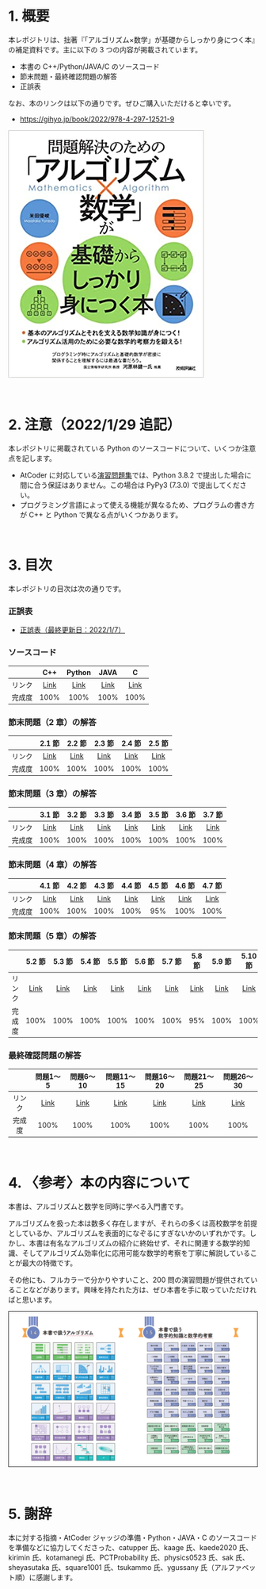 # 1. 概要
本レポジトリは、拙著『「アルゴリズム×数学」が基礎からしっかり身につく本』の補足資料です。主に以下の 3 つの内容が掲載されています。

* 本書の C++/Python/JAVA/C のソースコード
* 節末問題・最終確認問題の解答
* 正誤表

なお、本のリンクは以下の通りです。ぜひご購入いただけると幸いです。

* https://gihyo.jp/book/2022/978-4-297-12521-9

![ ](/fig/toppage-001.png)

<br />

# 2. 注意（2022/1/29 追記）
本レポジトリに掲載されている Python のソースコードについて、いくつか注意点を記します。

* AtCoder に対応している[演習問題集](https://atcoder.jp/contests/math-and-algorithm)では、Python 3.8.2 で提出した場合に間に合う保証はありません。この場合は PyPy3 (7.3.0) で提出してください。
* プログラミング言語によって使える機能が異なるため、プログラムの書き方が C++ と Python で異なる点がいくつかあります。

<br />

# 3. 目次
本レポジトリの目次は次の通りです。

### 正誤表
* [正誤表（最終更新日：2022/1/7）](https://github.com/E869120/math-algorithm-book/blob/main/errata.md)

### ソースコード
| | C++ | Python | JAVA | C |
|:---:|:---:|:---:|:---:|:---:|
| リンク | [Link](https://github.com/E869120/math-algorithm-book/tree/main/codes/cpp) | [Link](https://github.com/E869120/math-algorithm-book/tree/main/codes/python) | [Link](https://github.com/E869120/math-algorithm-book/tree/main/codes/java) | [Link](https://github.com/E869120/math-algorithm-book/tree/main/codes/c) |
| 完成度 | 100% | 100% | 100% | 100% |

### 節末問題（2 章）の解答
| | 2.1 節 | 2.2 節 | 2.3 節 | 2.4 節 | 2.5 節 |
|:---:|:---:|:---:|:---:|:---:|:---:|
| リンク | [Link](https://github.com/E869120/math-algorithm-book/tree/main/editorial/chap2-1) | [Link](https://github.com/E869120/math-algorithm-book/tree/main/editorial/chap2-2) | [Link](https://github.com/E869120/math-algorithm-book/tree/main/editorial/chap2-3) | [Link](https://github.com/E869120/math-algorithm-book/tree/main/editorial/chap2-4) | [Link](https://github.com/E869120/math-algorithm-book/tree/main/editorial/chap2-5) |
| 完成度 | 100% | 100% | 100% | 100% | 100% |

### 節末問題（3 章）の解答
| | 3.1 節 | 3.2 節 | 3.3 節 | 3.4 節 | 3.5 節 | 3.6 節 | 3.7 節 |
|:---:|:---:|:---:|:---:|:---:|:---:|:---:|:---:|
| リンク | [Link](https://github.com/E869120/math-algorithm-book/tree/main/editorial/chap3-1) | [Link](https://github.com/E869120/math-algorithm-book/tree/main/editorial/chap3-2) | [Link](https://github.com/E869120/math-algorithm-book/tree/main/editorial/chap3-3) | [Link](https://github.com/E869120/math-algorithm-book/tree/main/editorial/chap3-4) | [Link](https://github.com/E869120/math-algorithm-book/tree/main/editorial/chap3-5) | [Link](https://github.com/E869120/math-algorithm-book/tree/main/editorial/chap3-6) | [Link](https://github.com/E869120/math-algorithm-book/tree/main/editorial/chap3-7) |
| 完成度 | 100% | 100% | 100% | 100% | 100% | 100% | 100% |

### 節末問題（4 章）の解答
| | 4.1 節 | 4.2 節 | 4.3 節 | 4.4 節 | 4.5 節 | 4.6 節 | 4.7 節 |
|:---:|:---:|:---:|:---:|:---:|:---:|:---:|:---:|
| リンク | [Link](https://github.com/E869120/math-algorithm-book/tree/main/editorial/chap4-1) | [Link](https://github.com/E869120/math-algorithm-book/tree/main/editorial/chap4-2) | [Link](https://github.com/E869120/math-algorithm-book/tree/main/editorial/chap4-3) | [Link](https://github.com/E869120/math-algorithm-book/tree/main/editorial/chap4-4) | [Link](https://github.com/E869120/math-algorithm-book/tree/main/editorial/chap4-5) | [Link](https://github.com/E869120/math-algorithm-book/tree/main/editorial/chap4-6) | [Link](https://github.com/E869120/math-algorithm-book/tree/main/editorial/chap4-7) |
| 完成度 | 100% | 100% | 100% | 100% | 95% | 100% | 100% |

### 節末問題（5 章）の解答
| | 5.2 節 | 5.3 節 | 5.4 節 | 5.5 節 | 5.6 節 | 5.7 節 | 5.8 節 | 5.9 節 | 5.10 節 |
|:---:|:---:|:---:|:---:|:---:|:---:|:---:|:---:|:---:|:---:|
| リンク | [Link](https://github.com/E869120/math-algorithm-book/tree/main/editorial/chap5-2) | [Link](https://github.com/E869120/math-algorithm-book/tree/main/editorial/chap5-3) | [Link](https://github.com/E869120/math-algorithm-book/tree/main/editorial/chap5-4) | [Link](https://github.com/E869120/math-algorithm-book/tree/main/editorial/chap5-5) | [Link](https://github.com/E869120/math-algorithm-book/tree/main/editorial/chap5-6) | [Link](https://github.com/E869120/math-algorithm-book/tree/main/editorial/chap5-7) | [Link](https://github.com/E869120/math-algorithm-book/tree/main/editorial/chap5-8) | [Link](https://github.com/E869120/math-algorithm-book/tree/main/editorial/chap5-9) | [Link](https://github.com/E869120/math-algorithm-book/tree/main/editorial/chap5-10) |
| 完成度 | 100% | 100% | 100% | 100% | 100% | 100% | 95% | 100% | 100% |

### 最終確認問題の解答
| | 問題1～5 | 問題6～10 | 問題11～15 | 問題16～20 | 問題21～25 | 問題26～30 |
|:---:|:---:|:---:|:---:|:---:|:---:|:---:|
| リンク | [Link](https://github.com/E869120/math-algorithm-book/tree/main/editorial/chap6-01_05) | [Link](https://github.com/E869120/math-algorithm-book/tree/main/editorial/chap6-06_10) | [Link](https://github.com/E869120/math-algorithm-book/tree/main/editorial/chap6-11_15) | [Link](https://github.com/E869120/math-algorithm-book/tree/main/editorial/chap6-16_20) | [Link](https://github.com/E869120/math-algorithm-book/tree/main/editorial/chap6-21_25) | [Link](https://github.com/E869120/math-algorithm-book/tree/main/editorial/chap6-26_30) |
| 完成度 | 100% | 100% | 100% | 100% | 100% | 100% |

<br />

# 4. 〈参考〉本の内容について
本書は、アルゴリズムと数学を同時に学べる入門書です。

アルゴリズムを扱った本は数多く存在しますが、それらの多くは高校数学を前提としているか、アルゴリズムを表面的になぞるにすぎないかのいずれかです。しかし、本書は有名なアルゴリズムの紹介に終始せず、それに関連する数学的知識、そしてアルゴリズム効率化に応用可能な数学的考察を丁寧に解説していることが最大の特徴です。

その他にも、フルカラーで分かりやすいこと、200 問の演習問題が提供されていることなどがあります。興味を持たれた方は、ぜひ本書を手に取っていただければと思います。

![ ](/fig/toppage-003.jpg)

<br />

# 5. 謝辞
本に対する指摘・AtCoder ジャッジの準備・Python・JAVA・C のソースコードを準備などに協力してくださった、catupper 氏、kaage 氏、kaede2020 氏、kirimin 氏、kotamanegi 氏、PCTProbability 氏、physics0523 氏、sak 氏、sheyasutaka 氏、square1001 氏、tsukammo 氏、ygussany 氏（アルファベット順）に感謝します。

